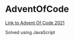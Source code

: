 # AdventOfCode
[Link to Advent Of Code 2021](https://adventofcode.com/2021)

Solved using JavaScript